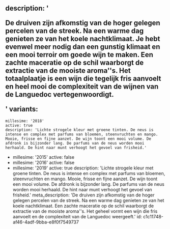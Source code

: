 description: '<p>De druiven zijn afkomstig van de hoger gelegen percelen van de streek. Na een warme dag genieten ze van het koele nachtklimaat. Je hebt evenwel meer nodig dan een gunstig klimaat en een mooi terroir om goede wijn te maken. Een zachte maceratie op de schil waarborgt de extractie van de mooiste aroma''s. Het totaalplaatje is een wijn die tegelijk fris aanvoelt en heel mooi de complexiteit van de wijnen van de Languedoc vertegenwoordigt.</p>'
variants:
  -
    millesime: '2018'
    active: true
    description: 'Lichte strogele kleur met groene tinten. De neus is intense en complex met parfums van bloemen, steenvruchten en mango. Mooie, frisse en fijne aanzet. De wijn toont een mooi volume. De afdronk is bijzonder lang. De parfums van de neus worden mooi herhaald. De hint naar munt verhoogt het gevoel van frisheid.'
  -
    millesime: '2015'
    active: false
  -
    millesime: '2016'
    active: false
  -
    millesime: '2019'
    active: true
    description: 'Lichte strogele kleur met groene tinten. De neus is intense en complex met parfums van bloemen, steenvruchten en mango. Mooie, frisse en fijne aanzet. De wijn toont een mooi volume. De afdronk is bijzonder lang. De parfums van de neus worden mooi herhaald. De hint naar munt verhoogt het gevoel van frisheid.'
meta_description: 'De druiven zijn afkomstig van de hoger gelegen percelen van de streek. Na een warme dag genieten ze van het koele nachtklimaat. Een zachte maceratie op de schil waarborgt de extractie van de mooiste aroma''s. Het geheel vormt een wijn die fris aanvoelt en de complexiteit van de Languedoc weergeeft.'
id: c1c11748-af46-4adf-9bba-e8f0f7549737
